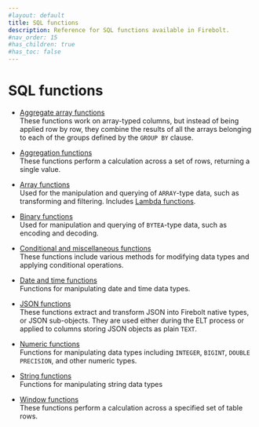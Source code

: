 ```yaml
---
#layout: default
title: SQL functions
description: Reference for SQL functions available in Firebolt.
#nav_order: 15
#has_children: true
#has_toc: false
---
```


# SQL functions

* [Aggregate array functions](./aggregate-array/index.md)  
  These functions work on array-typed columns, but instead of being applied row by row, they combine the results of all the arrays belonging to each of the groups defined by the `GROUP BY` clause.

* [Aggregation functions](./aggregation/index.md)  
  These functions perform a calculation across a set of rows, returning a single value.

* [Array functions](./array/index.md)  
  Used for the manipulation and querying of `ARRAY`-type data, such as transforming and filtering. Includes [Lambda functions](./Lambda/index.md).

* [Binary functions](./bytea/index.md)  
  Used for manipulation and querying of `BYTEA`-type data, such as encoding and decoding. 

* [Conditional and miscellaneous functions](./conditional-and-miscellaneous/index.md)  
  These functions include various methods for modifying data types and applying conditional operations.   

* [Date and time functions](./date-and-time/index.md)  
  Functions for manipulating date and time data types.   

* [JSON functions](./JSON/index.md)  
  These functions extract and transform JSON into Firebolt native types, or JSON sub-objects. They are used either during the ELT process or applied to columns storing JSON objects as plain `TEXT`.

* [Numeric functions](./numeric/index.md)  
  Functions for manipulating data types including `INTEGER`, `BIGINT`, `DOUBLE PRECISION`, and other numeric types.

* [String functions](./string/index.md)  
  Functions for manipulating string data types

* [Window functions](./window/index.md)  
  These functions perform a calculation across a specified set of table rows.









